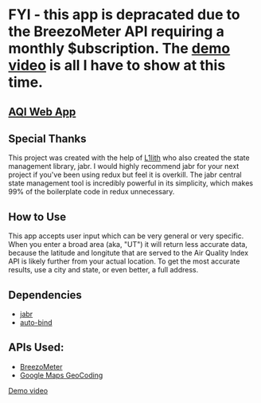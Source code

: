 # FYI - this app is depracated due to the BreezoMeter API requiring a monthly $ubscription. The [demo video](https://youtu.be/GMrvlSq2yMc) is all I have to show at this time.

## [AQI Web App](http://aqi-app.surge.sh/)

## Special Thanks

This project was created with the help of [L1lith](https://github.com/L1lith) who also created the state management library, jabr. I would highly recommend jabr for your next project if you've been using redux but feel it is overkill. The jabr central state management tool is incredibly powerful in its simplicity, which makes 99% of the boilerplate code in redux unnecessary.

## How to Use

This app accepts user input which can be very general or very specific. When you enter a broad area (aka, "UT") it will return less accurate data, because the latitude and longitute that are served to the Air Quality Index API is likely further from your actual location. To get the most accurate results, use a city and state, or even better, a full address.

## Dependencies

- [jabr](https://github.com/L1lith/Jabr)
- [auto-bind](https://www.npmjs.com/package/auto-bind)

## APIs Used:

- [BreezoMeter](https://breezometer.com/)
- [Google Maps GeoCoding](https://developers.google.com/maps/documentation/geocoding/start)

[Demo video](https://youtu.be/GMrvlSq2yMc)

